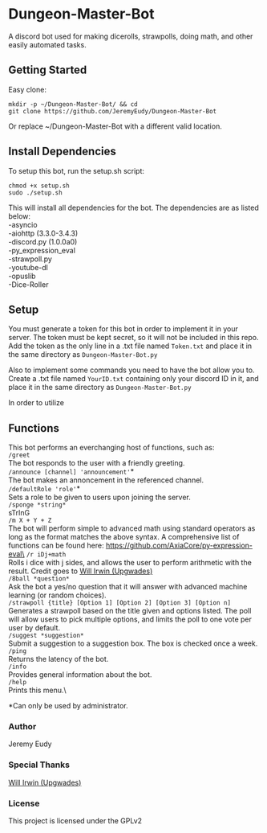 # Dungeon-Master-Bot
A discord bot used for making dicerolls, strawpolls, doing math, and other easily automated tasks.

## Getting Started
Easy clone:
```
mkdir -p ~/Dungeon-Master-Bot/ && cd
git clone https://github.com/JeremyEudy/Dungeon-Master-Bot
```
Or replace ~/Dungeon-Master-Bot with a different valid location.

## Install Dependencies
To setup this bot, run the setup.sh script:
```
chmod +x setup.sh
sudo ./setup.sh
```
This will install all dependencies for the bot. The dependencies are as listed below:\
-asyncio\
-aiohttp (3.3.0-3.4.3)\
-discord.py (1.0.0a0)\
-py_expression_eval\
-strawpoll.py\
-youtube-dl\
-opuslib\
-Dice-Roller

## Setup
You must generate a token for this bot in order to implement it in your server. The token must be kept secret, so it will not be included in this repo. Add the token as the only line in a .txt file named ```Token.txt``` and place it in the same directory as ```Dungeon-Master-Bot.py```

Also to implement some commands you need to have the bot allow you to. Create a .txt file named ```YourID.txt``` containing only your discord ID in it, and place it in the same directory as ```Dungeon-Master-Bot.py```

In order to utilize

## Functions
This bot performs an everchanging host of functions, such as:\
```/greet```\
The bot responds to the user with a friendly greeting.\
```/announce [channel] 'announcement'```\*\
The bot makes an annoncement in the referenced channel.\
```/defaultRole 'role'```\*\
Sets a role to be given to users upon joining the server.\
```/sponge *string*```\
sTrInG\
```/m X + Y + Z```\
The bot will perform simple to advanced math using standard operators as long as the format matches the above syntax. A comprehensive list of functions can be found here: https://github.com/AxiaCore/py-expression-eval\
```/r iDj+math```\
Rolls i dice with j sides, and allows the user to perform arithmetic with the result. Credit goes to [Will Irwin (Upgwades)](https://github.com/Upgwades "Will's Github")\
```/8ball *question*```\
Ask the bot a yes/no question that it will answer with advanced machine learning (or random choices).\
```/strawpoll {title} [Option 1] [Option 2] [Option 3] [Option n]```\
Generates a strawpoll based on the title given and options listed. The poll will allow users to pick multiple options, and limits the poll to one vote per user by default.\
```/suggest *suggestion*```\
Submit a suggestion to a suggestion box. The box is checked once a week.\
```/ping```\
Returns the latency of the bot.\
```/info```\
Provides general information about the bot.\
```/help```\
Prints this menu.\

\*Can only be used by administrator.
### Author
Jeremy Eudy

### Special Thanks
[Will Irwin (Upgwades)](https://github.com/Upgwades "Will's Github")

### License
This project is licensed under the GPLv2
